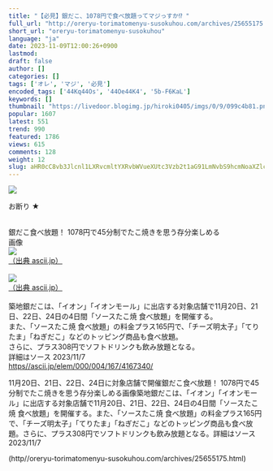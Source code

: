 ```yaml
---
title: "【必見】銀だこ、1078円で食べ放題ってマジっすか⁉ "
full_url: "http://oreryu-torimatomenyu-susokuhou.com/archives/25655175.html"
short_url: "oreryu-torimatomenyu-susokuhou"
language: "ja"
date: 2023-11-09T12:00:26+0900
lastmod: 
draft: false
author: []
categories: []
tags: ['オレ', 'マジ', '必見']
encoded_tags: ['44Kq44Os', '44Oe44K4', '5b-F6KaL']
keywords: []
thumbnail: "https://livedoor.blogimg.jp/hiroki0405/imgs/0/9/099c4b81.png"
popular: 1607
latest: 551
trend: 990
featured: 1786
views: 615
comments: 128
weight: 12
slug: aHR0cC8vb3Jlcnl1LXRvcmltYXRvbWVueXUtc3Vzb2t1aG91LmNvbS9hcmNoaXZlcy8yNTY1NTE3NS5odG1s
---
```


![](https://livedoor.blogimg.jp/hiroki0405/imgs/0/9/099c4b81.png)

<div><p>お断り ★ </p><br> 銀だこ食べ放題！ 1078円で45分制でたこ焼きを思う存分楽しめる <br> 画像 <br> <a href='https//ascii.jp/img/2023/11/06/3633971/o/7cae344b6751b755.jpg' target='_blank' class='' id='img_1_1'><img src='https//livedoor.blogimg.jp/hiroki0405/imgs/0/9/099c4b81.png'><br>（出典 ascii.jp）<br></a> <br> <a href='https//ascii.jp/img/2023/11/06/3633970/o/ab8194bfbd2c1060.jpg' target='_blank' class='' id='img_1_2'><img src='https//livedoor.blogimg.jp/hiroki0405/imgs/7/7/778e3713.png'><br>（出典 ascii.jp）<br></a> <br> 築地銀だこは、「イオン」「イオンモール」に出店する対象店舗で11月20日、21日、22日、24日の4日間「ソースたこ焼 食べ放題」を開催する。 <br> また、「ソースたこ焼 食べ放題」の料金プラス165円で、「チーズ明太子」「てりたま」「ねぎだこ」などのトッピング商品も食べ放題。 <br> さらに、プラス308円でソフトドリンクも飲み放題となる。 <br> 詳細はソース 2023/11/7 <br> <a target='_blank' href='https//ascii.jp/elem/000/004/167/4167340/'>https//ascii.jp/elem/000/004/167/4167340/</a> <p>11月20日、21日、22日、24日に対象店舗で開催銀だこ食べ放題！ 1078円で45分制でたこ焼きを思う存分楽しめる画像築地銀だこは、「イオン」「イオンモール」に出店する対象店舗で11月20日、21日、22日、24日の4日間「ソースたこ焼 食べ放題」を開催する。また、「ソースたこ焼 食べ放題」の料金プラス165円で、「チーズ明太子」「てりたま」「ねぎだこ」などのトッピング商品も食べ放題。さらに、プラス308円でソフトドリンクも飲み放題となる。詳細はソース 2023/11/7</p></div>

(http//oreryu-torimatomenyu-susokuhou.com/archives/25655175.html)
